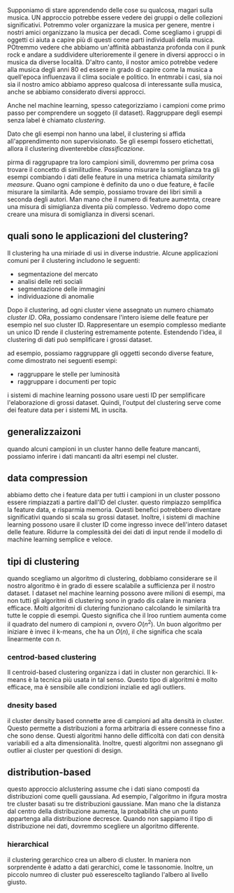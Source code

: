 Supponiamo di stare apprendendo delle cose su qualcosa, magari sulla musica. UN approccio potrebbe essere vedere dei gruppi o delle collezioni significativi. Potremmo voler organizzare la musica per genere, mentre i nostri amici organizzano la musica per decadi. Come scegliamo i gruppi di oggetti ci aiuta a capire più di questi come parti individuali della musica. POtremmo vedere che abbiamo un'affinità abbastanza profonda con il punk rock e andare a suddividere ulterioremente il genere in diversi approcci o in musica da diverse località. D'altro canto, il nostor amico potrebbe vedere alla musica degli anni 80 ed essere in grado di capire come la musica a quell'epoca influenzava il clima sociale e politico. In entmrabi i casi, sia noi sia il nostro amico abbiamo appreso qualcosa di interessante sulla musica, anche se abbiamo considerato diversi approcci.

Anche nel machine learning, spesso categorizziamo i campioni come primo passo per comprendere un soggeto (il dataset). Raggruppare degli esempi senza label è chiamato *clustering*. 

Dato che gli esempi non hanno una label, il clustering si affida all'apprendimento non supervisionato. Se gli esempi fossero etichettati, allora il clustering diventerebbe *classificazione*.

pirma di raggrupapre tra loro campioni simili, dovremmo per prima cosa trovare il concetto di similitudine. Possiamo misurare la somiglianza tra gli esempi combiando i dati delle feature in una metrica chiamata *similarity measure*. Quano ogni campione è definito da uno o due feature, è facile misurare la similarità. Ade sempio, possiamo trovare dei libri simili a seconda degli autori. Man mano che il numero di feature aumetnta, creare una misura di simiglianza diventa più complesso. Vedremo dopo come creare una misura di somiglianza in diversi scenari.

## quali sono le applicazioni del clustering?

Il clustering ha una miriade di usi in diverse industrie. Alcune applicazioni comuni per il clustering includono le seguenti:

* segmentazione del mercato
* analisi delle reti sociali
* segmentazione delle immagini
* individuazione di anomalie

Dopo il clustering, ad ogni cluster viene assegnato un numero chiamato *cluster ID*. ORa, possiamo condensare l'intero isieme delle feature per esempio nel suo cluster ID. Rappresentare un esempio complesso mediante un unico ID rende il clustering estremamente potente. Estendendo l'idea, il clustering di dati può semplificare i grossi dataset.

ad esempio, possiamo raggruppare gli oggetti secondo diverse feature, come dimostrato nei seguenti esempi:

* raggruppare le stelle per luminosità
* raggruppare i documenti per topic

i sistemi di machine learning possono usare uesti ID per semplificare l'elaborazione di grossi dataset. Quindi, l'output del clustering serve come dei feature data per i sistemi ML in uscita.

## generalizzaizoni

quando alcuni campioni in un cluster hanno delle feature mancanti, possiamo inferire i dati mancanti da altri esempi nel cluster. 

## data compression

abbiamo detto che i feature data per tutti i campioni in un cluster possono essere rimpiazzati a partire dall'ID del cluster. questo rimpiazzo semplifica la feature data, e risparmia memoria. Questi benefici potrebbero diventare significativi quando si scala su grossi dataset. Inoltre, i sistemi di machine learning possono usare il cluster ID come ingresso invece dell'intero dataset delle feature. Ridurre la complessità dei dei dati di input rende il modello di machine learning semplice e veloce.

## tipi di clustering

quando scegliamo un algoritmo di clustering, dobbiamo considerare se il nostro algoritmo è in grado di essere scalabile a sufficienza per il nostro dataset. I dataset nel machine learning possono avere milioni di esempi, ma non tutti gli algoritmi di clustering sono in grado dis calare in maniera efficace. Molti algoritmi di clutering funzionano calcolando le similarità tra tutte le coppie di esempi. Questo significa che il lroo runtiem aumenta come il quadrato del numero di campioni $n$, ovvero $O(n^2)$. Un buon algoritmo per iniziare è invec il k-means, che ha un $O(n)$, il che significa che scala linearmente con $n$.

### centrod-based clustering

Il centroid-based clustering organizza i dati in cluster non gerarchici. Il k-means è la tecnica più usata in tal senso. Questo tipo di algoritmi è molto efficace, ma è sensibile alle condizioni inzialie ed agli outliers.

### dnesity based

il cluster density based connette aree di campioni ad alta densità in cluster. Questo permette a distribuzioni a forma arbitraria di essere connesse fino a che sono dense. Questi algoritmi hanno delle difficoltà con dati con densità variabili ed a alta dimensionalità. Inoltre, questi algoritmi non assegnano gli outlier ai cluster per questioni di design.

## distribution-based

questo approccio alclustering assume che i dati siano composti da distribuzioni come quelli gaussiana. Ad esempio, l'algoritmo in ifgura mostra tre cluster basati su tre distribuzioni gaussiane. Man mano che la distanza dal centro della distribuzione aumenta, la probabilità che un punto appartenga alla distribuzione decresce. Quando non sappiamo il tipo di distribuzione nei dati, dovremmo scegliere un algoritmo differente.

### hierarchical

il clustering gerarchico crea un albero di cluster. In maniera non sorprendente è adatto a dati gerarchici, come le tassonomie. Inoltre, un piccolo numreo di cluster può esserescelto tagliando l'albero al livello giusto.
